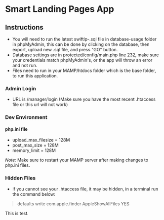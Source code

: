 # Smart Landing Pages App

## Instructions

- You will need to run the latest swiftlp-<Date-Here>.sql file in database-usage folder in phpMyAdmin, this can be done by clicking on the database, then export, upload new .sql file, and press "GO" button.
- Database settings are in protected/config/main.php line 232, make sure your credentials match phpMyAdmin's, or the app will throw an error and not run.
- Files need to run in your MAMP/htdocs folder which is the base folder, to run this application.

### Admin Login

- URL is <Base-URL-For-MAMP>/manager/login (Make sure you have the most recent .htaccess file or this url will not work)

### Dev Environment

#### php.ini file
- upload_max_filesize = 128M
- post_max_size = 128M
- memory_limit = 128M

*Note:* Make sure to restart your MAMP server after making changes to php.ini files.

### Hidden Files

- If you cannot see your .htaccess file, it may be hidden, in a terminal run the command below:

> defaults write com.apple.finder AppleShowAllFiles YES

This is test.
